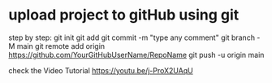 # upload project to gitHub using git
step by step:
git init
git add <File Name>
git commit -m "type any comment"
git branch -M main
git remote add origin https://github.com/YourGitHubUserName/RepoName
git push -u origin main

check the Video Tutorial
https://youtu.be/j-ProX2UAqU
